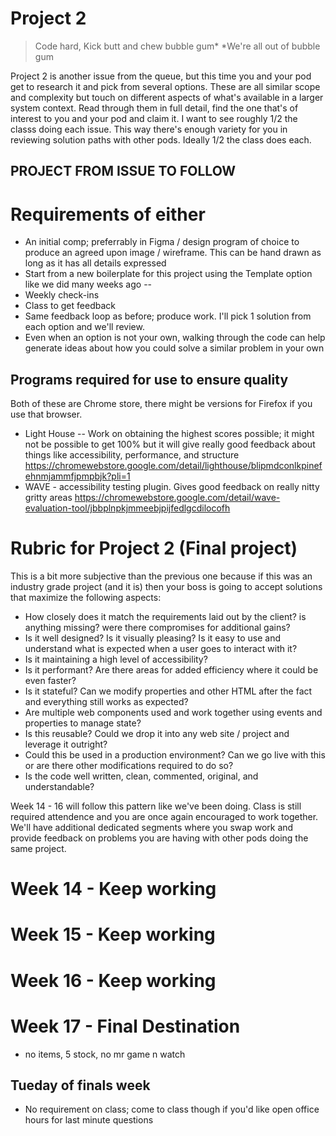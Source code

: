 # Project 2

> Code hard, Kick butt and chew bubble gum*
> *We're all out of bubble gum

 Project 2 is another issue from the queue, but this time you and your pod get to research it and pick from several options. These are all similar scope and complexity but touch on different aspects of what's available in a larger system context. Read through them in full detail, find the one that's of interest to you and your pod and claim it. I want to see roughly 1/2 the classs doing each issue. This way there's enough variety for you in reviewing solution paths with other pods. Ideally 1/2 the class does each.

## PROJECT FROM ISSUE TO FOLLOW


# Requirements of either
- An initial comp; preferrably in Figma / design program of choice to produce an agreed upon image / wireframe. This can be hand drawn as long as it has all details expressed
- Start from a new boilerplate for this project using the Template option like we did many weeks ago --
- Weekly check-ins
- Class to get feedback
- Same feedback loop as before; produce work. I'll pick 1 solution from each option and we'll review.
- Even when an option is not your own, walking through the code can help generate ideas about how you could solve a similar problem in your own

## Programs required for use to ensure quality
Both of these are Chrome store, there might be versions for Firefox if you use that browser.
- Light House -- Work on obtaining the highest scores possible; it might not be possible to get 100% but it will give really good feedback about things like accessibility, performance, and structure https://chromewebstore.google.com/detail/lighthouse/blipmdconlkpinefehnmjammfjpmpbjk?pli=1
- WAVE - accessibility testing plugin. Gives good feedback on really nitty gritty areas https://chromewebstore.google.com/detail/wave-evaluation-tool/jbbplnpkjmmeebjpijfedlgcdilocofh

# Rubric for Project 2 (Final project)
This is a bit more subjective than the previous one because if this was an industry grade project (and it is) then your boss is going to accept solutions that maximize the following aspects:
- How closely does it match the requirements laid out by the client? is anything missing? were there compromises for additional gains?
- Is it well designed? Is it visually pleasing? Is it easy to use and understand what is expected when a user goes to interact with it?
- Is it maintaining a high level of accessibility?
- Is it performant? Are there areas for added efficiency where it could be even faster?
- Is it stateful? Can we modify properties and other HTML after the fact and everything still works as expected?
- Are multiple web components used and work together using events and properties to manage state?
- Is this reusable? Could we drop it into any web site / project and leverage it outright?
- Could this be used in a production environment? Can we go live with this or are there other modifications required to do so?
- Is the code well written, clean, commented, original, and understandable?

Week 14 - 16 will follow this pattern like we've been doing. Class is still required attendence and you are once again encouraged to work together. We'll have additional dedicated segments where you swap work and provide feedback on problems you are having with other pods doing the same project.

# Week 14 - Keep working
# Week 15 - Keep working
# Week 16 - Keep working
# Week 17 - Final Destination
- no items, 5 stock, no mr game n watch
## Tueday of finals week
- No requirement on class; come to class though if you'd like open office hours for last minute questions
